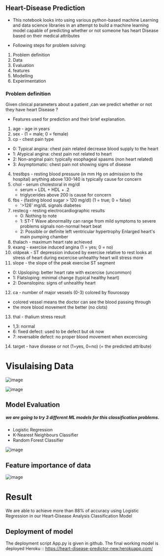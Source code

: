 ## Heart-Disease Prediction

* This notebook looks into using various python-based machine Learning and data science libraries in an attempt to build a machine learning model capable of predicting whether or   not someone has heart Disease based on their medical attributes

* Following steps for problem solving:

1. Problem definition
2. Data
3. Evaluation
4. features
5. Modelling
6. Experimentation

### Problem definition

Given clinical parameters about a patient ,can we predict whether or not they have heart Disease ?

* Features used for prediction and their brief explanation.
 1. age - age in years
 2. sex - (1 = male; 0 = female)
 3. cp - chest pain type
  * 0: Typical angina: chest pain related decrease blood supply to the heart
  * 1: Atypical angina: chest pain not related to heart
  * 2: Non-anginal pain: typically esophageal spasms (non heart related)
  * 3: Asymptomatic: chest pain not showing signs of disease
  
4. trestbps - resting blood pressure (in mm Hg on admission to the hospital) anything above 130-140 is typically cause for concern
5. chol - serum cholestoral in mg/dl
     * serum = LDL + HDL + .2
     * triglycerides above 200 is cause for concern
6. fbs - (fasting blood sugar > 120 mg/dl) (1 = true; 0 = false)
    * '>126' mg/dL signals diabetes
7. restecg - resting electrocardiographic results
   * 0: Nothing to note
   * 1: ST-T Wave abnormality
        can range from mild symptoms to severe problems signals non-normal heart beat
   * 2: Possible or definite left ventricular hypertrophy
        Enlarged heart's main pumping chamber
8. thalach - maximum heart rate achieved
9. exang - exercise induced angina (1 = yes; 0 = no)
10. oldpeak - ST depression induced by exercise relative to rest looks at stress of heart during excercise unhealthy heart will stress more
11. slope - the slope of the peak exercise ST segment
  * 0: Upsloping: better heart rate with excercise (uncommon)
  * 1: Flatsloping: minimal change (typical healthy heart)
  * 2: Downslopins: signs of unhealthy heart
12. ca - number of major vessels (0-3) colored by flourosopy
   * colored vessel means the doctor can see the blood passing through
   * the more blood movement the better (no clots)
13. thal - thalium stress result
  * 1,3: normal
  * 6: fixed defect: used to be defect but ok now
  * 7: reversable defect: no proper blood movement when excercising
14. target - have disease or not (1=yes, 0=no) (= the predicted attribute)

# Visulaising Data

![image](https://user-images.githubusercontent.com/47259965/124319313-a6357d00-db97-11eb-902f-e57dd97975ea.png)

![image](https://user-images.githubusercontent.com/47259965/124319491-ed237280-db97-11eb-8646-04e3d73675c5.png)


## Model Evaluation
 ##### we are going to try 3 different ML models for this classification problems.

   * Logistic Regression
   * K-Nearest Neighbours Classifier
   * Random Forest Classifier

 ![image](https://user-images.githubusercontent.com/47259965/124319733-50150980-db98-11eb-875e-03079c92b878.png)


## Feature importance of data
 ![image](https://user-images.githubusercontent.com/47259965/124319827-76d34000-db98-11eb-8317-c9a18d02fb66.png)

# Result
We are able to achieve more than 88% of accuracy using Logistic Regression in our Heart-Disease Analysis Classification Model


## Deployment of model 
  The deployment script App.py is given in github.
 The final working model is deployed Heroku :: https://heart-disease-predictor-new.herokuapp.com/
